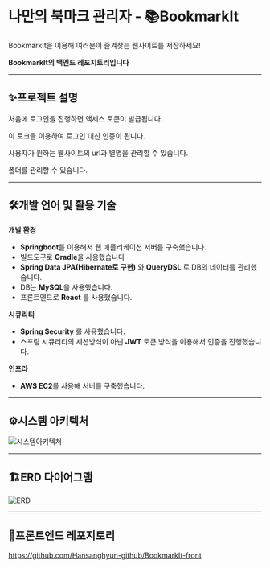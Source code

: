 # 나만의 북마크 관리자 - 📚BookmarkIt
BookmarkIt을 이용해 여러분이 즐겨찾는 웹사이트를 저장하세요!

**BookmarkIt의 백엔드 레포지토리입니다**

---

## ✨프로젝트 설명
처음에 로그인을 진행하면 액세스 토큰이 발급됩니다.

이 토크을 이용하여 로그인 대신 인증이 됩니다.

사용자가 원하는 웹사이트의 url과 별명을 관리할 수 있습니다.

폴더를 관리할 수 있습니다.

---

## 🛠️개발 언어 및 활용 기술

**개발 환경**

- **Springboot**를 이용해서 웹 애플리케이션 서버를 구축했습니다.
- 빌드도구로 **Gradle**을 사용했습니다
- **Spring Data JPA(Hibernate로 구현)** 와 **QueryDSL** 로 DB의 데이터를 관리했습니다.
- DB는 **MySQL**을 사용했습니다.
- 프론트엔드로 **React** 를 사용했습니다.

**시큐리티**

- **Spring Security** 를 사용했습니다.
- 스프링 시큐리티의 세션방식이 아닌 **JWT** 토큰 방식을 이용해서 인증을 진행했습니다.

**인프라**

- **AWS EC2**를 사용해 서버를 구축했습니다.

---

## ⚙시스템 아키텍처
![시스템아키텍쳐](https://github.com/Hansanghyun-github/BookmarkIt/assets/56988779/210a47c1-f58d-4e99-9772-11688a3408e6)


---

## 🏗️ERD 다이어그램
![ERD](https://github.com/Hansanghyun-github/BookmarkIt/assets/56988779/5e297c0b-b7df-4dcc-8ada-c80b4c27578e)




---

## 💼프론트엔드 레포지토리
https://github.com/Hansanghyun-github/BookmarkIt-front

